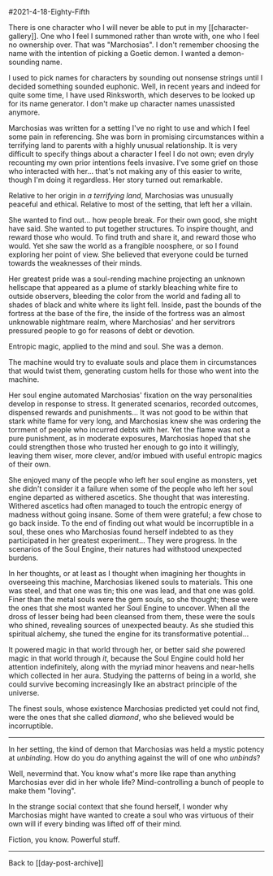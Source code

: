 #2021-4-18-Eighty-Fifth

There is one character who I will never be able to put in my [[character-gallery]].  One who I feel I summoned rather than wrote with, one who I feel no ownership over.  That was "Marchosias".  I don't remember choosing the name with the intention of picking a Goetic demon.  I wanted a demon-sounding name.

I used to pick names for characters by sounding out nonsense strings until I decided something sounded euphonic.  Well, in recent years and indeed for quite some time, I have used Rinksworth, which deserves to be looked up for its name generator.  I don't make up character names unassisted anymore.

Marchosias was written for a setting I've no right to use and which I feel some pain in referencing.  She was born in promising circumstances within a terrifying land to parents with a highly unusual relationship.  It is very difficult to specify things about a character I feel I do not own; even dryly recounting my own prior intentions feels invasive.  I've some grief on those who interacted with her...  that's not making any of this easier to write, though I'm doing it regardless.  Her story turned out remarkable.

Relative to her origin in *a terrifying land*, Marchosias was unusually peaceful and ethical.  Relative to most of the setting, that left her a villain.

She wanted to find out... how people break.  For their own good, she might have said.  She wanted to put together structures.  To inspire thought, and reward those who would.  To find truth and share it, and reward those who would.  Yet she saw the world as a frangible noosphere, or so I found exploring her point of view.  She believed that everyone could be turned towards the weaknesses of their minds.

Her greatest pride was a soul-rending machine projecting an unknown hellscape that appeared as a plume of starkly bleaching white fire to outside observers, bleeding the color from the world and fading all to shades of black and white where its light fell.  Inside, past the bounds of the fortress at the base of the fire, the inside of the fortress was an almost unknowable nightmare realm, where Marchosias' and her servitrors pressured people to go for reasons of debt or devotion.

Entropic magic, applied to the mind and soul.  She was a demon.

The machine would try to evaluate souls and place them in circumstances that would twist them, generating custom hells for those who went into the machine.

Her soul engine automated Marchosias' fixation on the way personalities develop in response to stress.  It generated scenarios, recorded outcomes, dispensed rewards and punishments...  It was not good to be within that stark white flame for very long, and Marchosias knew she was ordering the torrment of people who incurred debts with her.  Yet the flame was not a pure punishment, as in moderate exposures, Marchosias hoped that she could strengthen those who trusted her enough to go into it willingly, leaving them wiser, more clever, and/or imbued with useful entropic magics of their own.

She enjoyed many of the people who left her soul engine as monsters, yet she didn't consider it a failure when some of the people who left her soul engine departed as withered ascetics.  She thought that was interesting.  Withered ascetics had often managed to touch the entropic energy of madness without going insane.  Some of them were grateful; a few chose to go back inside.  To the end of finding out what would be incorruptible in a soul, these ones who Marchosias found herself indebted to as they participated in her greatest experiment...  They were progress.  In the scenarios of the Soul Engine, their natures had withstood unexpected burdens.

In her thoughts, or at least as I thought when imagining her thoughts in overseeing this machine, Marchosias likened souls to materials.  This one was steel, and that one was tin; this one was lead, and that one was gold.  Finer than the metal souls were the gem souls, so she thought; these were the ones that she most wanted her Soul Engine to uncover.  When all the dross of lesser being had been cleansed from them, these were the souls who shined, revealing sources of unexpected beauty.  As she studied this spiritual alchemy, she tuned the engine for its transformative potential...

It powered magic in that world through her, or better said *she* powered magic in that world through *it*, because the Soul Engine could hold her attention indefinitely, along with the myriad minor heavens and near-hells which collected in her aura.  Studying the patterns of being in a world, she could survive becoming increasingly like an abstract principle of the universe.

The finest souls, whose existence Marchosias predicted yet could not find, were the ones that she called *diamond*, who she believed would be incorruptible.

---
In her setting, the kind of demon that Marchosias was held a mystic potency at *unbinding*.  How do you do anything against the will of one who *unbinds*?

Well, nevermind that.  You know what's more like rape than anything Marchosias ever did in her whole life?  Mind-controlling a bunch of people to make them "loving".

In the strange social context that she found herself, I wonder why Marchosias might have wanted to create a soul who was virtuous of their own will if every binding was lifted off of their mind.

Fiction, you know.  Powerful stuff.

---
Back to [[day-post-archive]]